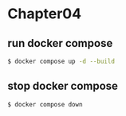 # Chapter04

## run docker compose

```sh
$ docker compose up -d --build
```

## stop docker compose

```sh
$ docker compose down
```
